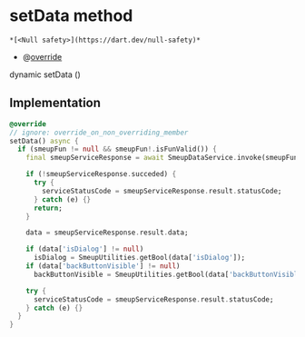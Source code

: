 


# setData method




    *[<Null safety>](https://dart.dev/null-safety)*



- @[override](https://api.flutter.dev/flutter/dart-core/override-constant.html)

dynamic setData
()








## Implementation

```dart
@override
// ignore: override_on_non_overriding_member
setData() async {
  if (smeupFun != null && smeupFun!.isFunValid()) {
    final smeupServiceResponse = await SmeupDataService.invoke(smeupFun);

    if (!smeupServiceResponse.succeded) {
      try {
        serviceStatusCode = smeupServiceResponse.result.statusCode;
      } catch (e) {}
      return;
    }

    data = smeupServiceResponse.result.data;

    if (data['isDialog'] != null)
      isDialog = SmeupUtilities.getBool(data['isDialog']);
    if (data['backButtonVisible'] != null)
      backButtonVisible = SmeupUtilities.getBool(data['backButtonVisible']);

    try {
      serviceStatusCode = smeupServiceResponse.result.statusCode;
    } catch (e) {}
  }
}
```







